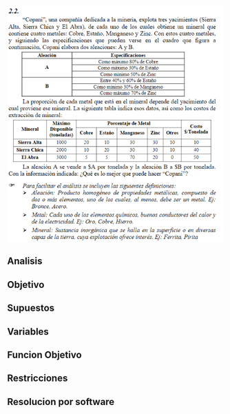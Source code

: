 ![alt text](2.2.png)

## Analisis

## Objetivo

## Supuestos

## Variables

## Funcion Objetivo

## Restricciones

## Resolucion por software